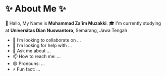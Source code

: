 # ✨ About Me ✨

 👋 Hallo, My Name is **Muhammad Za'im Muzakki**. 
 🎓 I'm currently studying at **Universitas Dian Nuswantoro**, Semarang, Jawa Tengah
- 👯 I’m looking to collaborate on ...
- 🤔 I’m looking for help with ...
- 💬 Ask me about ...
- 📫 How to reach me: ...
- 😄 Pronouns: ...
- ⚡ Fun fact: ...


